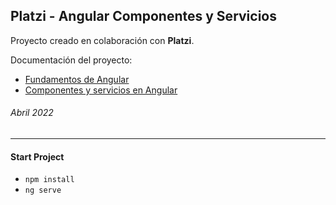 ## Platzi - Angular Componentes y Servicios

Proyecto creado en colaboración con **Platzi**.

Documentación del proyecto:
  - [Fundamentos de Angular](https://platzi-contributors.document360.io/docs/que-es-angular-y-como-aprenderlo)
  - [Componentes y servicios en Angular](https://platzi-contributors.document360.io/docs/todo-lo-que-aprenderas-sobre-componentes-y-servicios-en-angular)

###### Abril 2022

---

#### Start Project

- `npm install`
- `ng serve`
